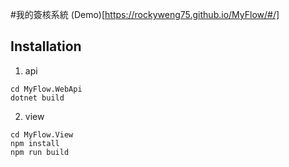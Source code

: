 #我的簽核系統
(Demo)[https://rockyweng75.github.io/MyFlow/#/]
## Installation
1. api
```
cd MyFlow.WebApi
dotnet build
```
2. view
```
cd MyFlow.View
npm install
npm run build
```
